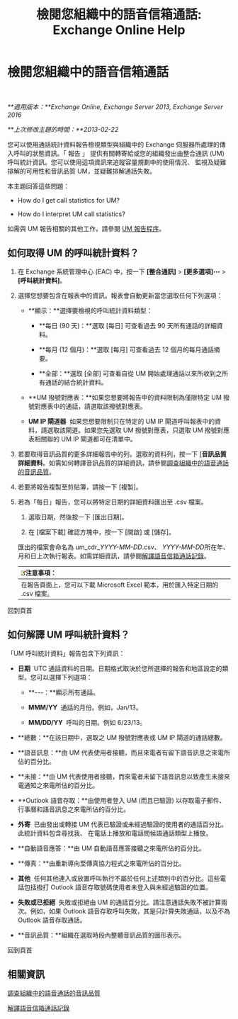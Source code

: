 ﻿---
title: '檢閱您組織中的語音信箱通話: Exchange Online Help'
TOCTitle: 檢閱您組織中的語音信箱通話
ms:assetid: f6fdbe17-d1d2-442a-aa13-06b908d9c33a
ms:mtpsurl: https://technet.microsoft.com/zh-tw/library/JJ659073(v=EXCHG.150)
ms:contentKeyID: 50554087
ms.date: 05/23/2018
mtps_version: v=EXCHG.150
ms.translationtype: MT
---

# 檢閱您組織中的語音信箱通話

 

_**適用版本：**Exchange Online, Exchange Server 2013, Exchange Server 2016_

_**上次修改主題的時間：**2013-02-22_

您可以使用通話統計資料報告檢視類型與組織中的 Exchange 伺服器所處理的傳入呼叫的狀態資訊。「 報告 」 提供有關轉寄給或您的組織發出由整合通訊 (UM) 呼叫統計資訊。您可以使用這項資訊來追蹤容量規劃中的使用情況、 監視及疑難排解的可用性和音訊品質 UM，並疑難排解通話失敗。

本主題回答這些問題：

  - How do I get call statistics for UM?

  - How do I interpret UM call statistics?

如需與 UM 報告相關的其他工作，請參閱 [UM 報告程序](um-reports-procedures-exchange-2013-help.md)。

## 如何取得 UM 的呼叫統計資料？

1.  在 Exchange 系統管理中心 (EAC) 中，按一下 **\[整合通訊\]** \> **\[更多選項\]**![更多選項圖示](images/JJ150550.5381819e-3b21-4873-8714-e9b956290b28(EXCHG.150).gif "更多選項圖示") \> **\[呼叫統計資料\]**。

2.  選擇您想要包含在報表中的資訊。報表會自動更新當您選取任何下列選項：
    
      - **顯示：**選擇要檢視的呼叫統計資料類型：
        
          - **每日 (90 天)：**選取 \[每日\] 可查看過去 90 天所有通話的詳細資料。
        
          - **每月 (12 個月)：**選取 \[每月\] 可查看過去 12 個月的每月通話摘要。
        
          - **全部：**選取 \[全部\] 可查看自從 UM 開始處理通話以來所收到之所有通話的結合統計資料。
    
      - **UM 撥號對應表：**如果您想要將報告中的資料限制為僅限特定 UM 撥號對應表中的通話，請選取該撥號對應表。
    
      - **UM IP 閘道器**  如果您想要限制只在特定的 UM IP 閘道呼叫報表中的資料，請選取該閘道。如果您先選取 UM 撥號對應表，只選取 UM 撥號對應表相關聯的 UM IP 閘道都可在清單中。

3.  若要取得音訊品質的更多詳細報告中的列，選取的資料列，按一下 \[**音訊品質詳細資料**。如需如何轉譯音訊品質的詳細資訊，請參閱[調查組織中的語音通話的音訊品質](investigate-the-audio-quality-of-voice-calls-in-your-organization-exchange-2013-help.md)。

4.  若要將報告複製至剪貼簿，請按一下 \[複製\]。

5.  若為「每日」報告，您可以將特定日期的詳細資料匯出至 .csv 檔案。
    
    1.  選取日期，然後按一下 \[匯出日期\]。
    
    2.  在 \[檔案下載\] 確認方塊中，按一下 \[開啟\] 或 \[儲存\]。
    
    匯出的檔案會命名為 um\_cdr\_*YYYY-MM-DD*.csv、 *YYYY-MM-DD*所在年、 月和日上次執行報表。如需詳細資訊，請參閱[解譯語音信箱通話記錄](interpret-voice-mail-call-records-exchange-2013-help.md)。
    
    <table>
    <thead>
    <tr class="header">
    <th><img src="images/Bb124558.note(EXCHG.150).gif" title="注意事項" alt="注意事項" />注意事項：</th>
    </tr>
    </thead>
    <tbody>
    <tr class="odd">
    <td>在報告頁面上，您可以下載 Microsoft Excel 範本，用於匯入特定日期的 .csv 檔案。</td>
    </tr>
    </tbody>
    </table>


回到頁首

## 如何解譯 UM 呼叫統計資料？

「UM 呼叫統計資料」報告包含下列資訊：

  - **日期**  UTC 通話資料的日期。日期格式取決於您所選擇的報告和地區設定的類型。您可以選擇下列選項：
    
      - **---：**顯示所有通話。
    
      - **MMM/YY**  通話的月份。例如，Jan/13。
    
      - **MM/DD/YY**  呼叫的日期。例如 6/23/13。

  - **總數：**在該日期中，選取之 UM 撥號對應表或 UM IP 閘道的通話總數。

  - **語音訊息：**由 UM 代表使用者接聽，而且來電者有留下語音訊息之來電所佔的百分比。

  - **未接：**由 UM 代表使用者接聽，而來電者未留下語音訊息以致產生未接來電通知之來電所佔的百分比。

  - **Outlook 語音存取：**由使用者登入 UM (而且已驗證) 以存取電子郵件、行事曆和語音訊息之來電所佔的百分比。

  - **外寄**  已由發出或轉接 UM 代表已驗證或未經過驗證的使用者的通話百分比。此統計資料包含尋找我、 在電話上播放和電話問候語通話類型上播放。

  - **自動語音應答：**由 UM 自動語音應答接聽之來電所佔的百分比。

  - **傳真：**由重新導向至傳真協力程式之來電所佔的百分比。

  - **其他**  任何其他連入或放置呼叫執行不屬於任何上述類別中的百分比。這些電話包括撥打 Outlook 語音存取號碼使用者未登入與未經過驗證的位置。

  - **失敗或已拒絕**  失敗或拒絕由 UM 的通話百分比。請注意通話失敗不被計算兩次。例如，如果 Outlook 語音存取呼叫失敗，其是只計算失敗通話，以及不為 Outlook 語音存取通話。

  - **音訊品質：**組織在選取時段內整體音訊品質的圖形表示。

回到頁首

## 相關資訊

[調查組織中的語音通話的音訊品質](investigate-the-audio-quality-of-voice-calls-in-your-organization-exchange-2013-help.md)

[解譯語音信箱通話記錄](interpret-voice-mail-call-records-exchange-2013-help.md)

